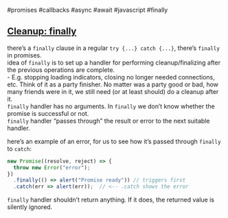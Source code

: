 #promises #callbacks #async #await #javascript  #finally

## [Cleanup: finally](https://javascript.info/promise-basics#cleanup-finally)  

there’s a `finally` clause in a regular `try {...} catch {...}`, there’s `finally` in promises.  
idea of `finally` is to set up a handler for performing cleanup/finalizing after the previous operations are complete.  
	- E.g. stopping loading indicators, closing no longer needed connections, etc. 
Think of it as a party finisher. No matter was a party good or bad, how many friends were in it, we still need (or at least should) do a cleanup after it.  
`finally` handler has no arguments. In `finally` we don’t know whether the promise is successful or not.  
`finally` handler “passes through” the result or error to the next suitable handler.  

here’s an example of an error, for us to see how it’s passed through `finally` to `catch`:
```javascript
new Promise((resolve, reject) => {
  throw new Error("error");
})
  .finally(() => alert("Promise ready")) // triggers first
  .catch(err => alert(err));  // <-- .catch shows the error
```
`finally` handler shouldn’t return anything. If it does, the returned value is silently ignored.  


